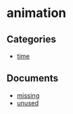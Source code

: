 # animation


## Categories
- [time](./time/README.md)

## Documents
- [missing](missing.md)
- [unused](unused.md)